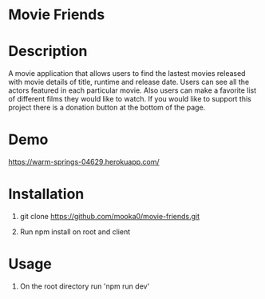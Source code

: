 # Movie Friends

# Description

A movie application that allows users to find the lastest movies released with movie details of title, runtime and release date. Users can see all the actors featured in each particular movie. Also users can make a favorite list of different films they would like to watch. If you would like to support this project there is a donation button at the bottom of the page.

# Demo

https://warm-springs-04629.herokuapp.com/

# Installation

1. git clone https://github.com/mooka0/movie-friends.git

2. Run npm install on root and client

# Usage

1. On the root directory run 'npm run dev'

